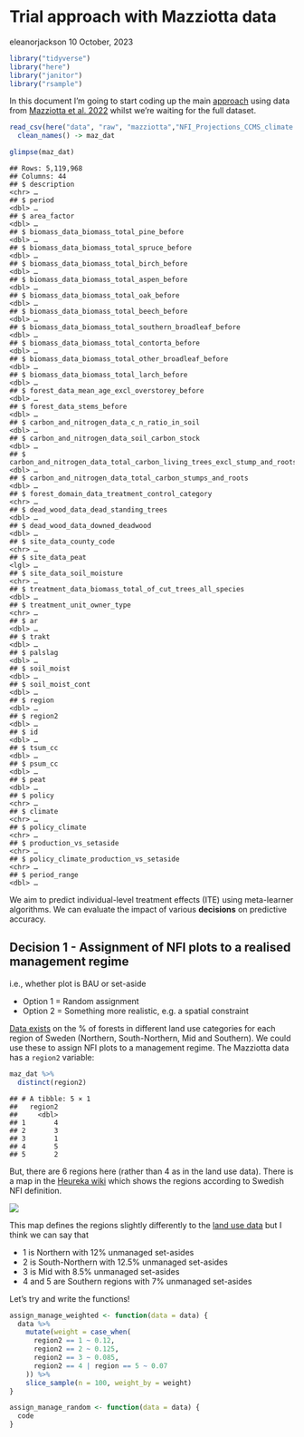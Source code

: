 Trial approach with Mazziotta data
================
eleanorjackson
10 October, 2023

``` r
library("tidyverse")
library("here")
library("janitor")
library("rsample")
```

In this document I’m going to start coding up the main
[approach](https://docs.google.com/document/d/1chDZ_8jM--HWPw2ElIUY2otEej0tJ42KKE3TMrgGMpA/edit#heading=h.mh4gg5x4o2y5)
using data from [Mazziotta et
al. 2022](https://doi.org/10.1111/gcb.16364) whilst we’re waiting for
the full dataset.

``` r
read_csv(here("data", "raw", "mazziotta","NFI_Projections_CCMS_climate.csv")) %>% 
  clean_names() -> maz_dat

glimpse(maz_dat)
```

    ## Rows: 5,119,968
    ## Columns: 44
    ## $ description                                                             <chr> …
    ## $ period                                                                  <dbl> …
    ## $ area_factor                                                             <dbl> …
    ## $ biomass_data_biomass_total_pine_before                                  <dbl> …
    ## $ biomass_data_biomass_total_spruce_before                                <dbl> …
    ## $ biomass_data_biomass_total_birch_before                                 <dbl> …
    ## $ biomass_data_biomass_total_aspen_before                                 <dbl> …
    ## $ biomass_data_biomass_total_oak_before                                   <dbl> …
    ## $ biomass_data_biomass_total_beech_before                                 <dbl> …
    ## $ biomass_data_biomass_total_southern_broadleaf_before                    <dbl> …
    ## $ biomass_data_biomass_total_contorta_before                              <dbl> …
    ## $ biomass_data_biomass_total_other_broadleaf_before                       <dbl> …
    ## $ biomass_data_biomass_total_larch_before                                 <dbl> …
    ## $ forest_data_mean_age_excl_overstorey_before                             <dbl> …
    ## $ forest_data_stems_before                                                <dbl> …
    ## $ carbon_and_nitrogen_data_c_n_ratio_in_soil                              <dbl> …
    ## $ carbon_and_nitrogen_data_soil_carbon_stock                              <dbl> …
    ## $ carbon_and_nitrogen_data_total_carbon_living_trees_excl_stump_and_roots <dbl> …
    ## $ carbon_and_nitrogen_data_total_carbon_stumps_and_roots                  <dbl> …
    ## $ forest_domain_data_treatment_control_category                           <chr> …
    ## $ dead_wood_data_dead_standing_trees                                      <dbl> …
    ## $ dead_wood_data_downed_deadwood                                          <dbl> …
    ## $ site_data_county_code                                                   <chr> …
    ## $ site_data_peat                                                          <lgl> …
    ## $ site_data_soil_moisture                                                 <chr> …
    ## $ treatment_data_biomass_total_of_cut_trees_all_species                   <dbl> …
    ## $ treatment_unit_owner_type                                               <chr> …
    ## $ ar                                                                      <dbl> …
    ## $ trakt                                                                   <dbl> …
    ## $ palslag                                                                 <dbl> …
    ## $ soil_moist                                                              <dbl> …
    ## $ soil_moist_cont                                                         <dbl> …
    ## $ region                                                                  <dbl> …
    ## $ region2                                                                 <dbl> …
    ## $ id                                                                      <dbl> …
    ## $ tsum_cc                                                                 <dbl> …
    ## $ psum_cc                                                                 <dbl> …
    ## $ peat                                                                    <dbl> …
    ## $ policy                                                                  <chr> …
    ## $ climate                                                                 <chr> …
    ## $ policy_climate                                                          <chr> …
    ## $ production_vs_setaside                                                  <chr> …
    ## $ policy_climate_production_vs_setaside                                   <chr> …
    ## $ period_range                                                            <dbl> …

We aim to predict individual-level treatment effects (ITE) using
meta-learner algorithms. We can evaluate the impact of various
**decisions** on predictive accuracy.

## Decision 1 - Assignment of NFI plots to a realised management regime

i.e., whether plot is BAU or set-aside

- Option 1 = Random assignment
- Option 2 = Something more realistic, e.g. a spatial constraint

[Data
exists](http://www.diva-portal.org/smash/get/diva2:1563052/FULLTEXT01.pdf)
on the % of forests in different land use categories for each region of
Sweden (Northern, South-Northern, Mid and Southern). We could use these
to assign NFI plots to a management regime. The Mazziotta data has a
`region2` variable:

``` r
maz_dat %>% 
  distinct(region2)
```

    ## # A tibble: 5 × 1
    ##   region2
    ##     <dbl>
    ## 1       4
    ## 2       3
    ## 3       1
    ## 4       5
    ## 5       2

But, there are 6 regions here (rather than 4 as in the land use data).
There is a map in the [Heureka
wiki](https://www.heurekaslu.se/wiki/Heureka_Wiki) which shows the
regions according to Swedish NFI definition.

![](https://www.heurekaslu.se/w/images/thumb/b/b9/Regioner.png/560px-Regioner.png)

This map defines the regions slightly differently to the [land use
data](http://www.diva-portal.org/smash/get/diva2:1563052/FULLTEXT01.pdf)
but I think we can say that

- 1 is Northern with 12% unmanaged set-asides
- 2 is South-Northern with 12.5% unmanaged set-asides
- 3 is Mid with 8.5% unmanaged set-asides
- 4 and 5 are Southern regions with 7% unmanaged set-asides

Let’s try and write the functions!

``` r
assign_manage_weighted <- function(data = data) {
  data %>% 
    mutate(weight = case_when(
      region2 == 1 ~ 0.12,
      region2 == 2 ~ 0.125,
      region2 == 3 ~ 0.085,
      region2 == 4 | region == 5 ~ 0.07
    )) %>% 
    slice_sample(n = 100, weight_by = weight)
}

assign_manage_random <- function(data = data) {
  code
}
```
